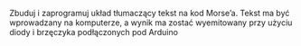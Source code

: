 Zbuduj i zaprogramuj układ tłumaczący tekst na kod Morse’a. Tekst ma być wprowadzany na komputerze, a wynik ma zostać wyemitowany przy użyciu diody i brzęczyka podłączonych pod Arduino